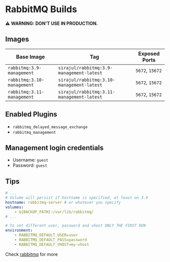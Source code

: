 # RabbitMQ Builds

:warning: **WARNING: DON'T USE IN PRODUCTION.**

## Images

|        Base Image              |                     Tag                     |    Exposed Ports    |
|--------------------------------|---------------------------------------------|---------------------|
| `rabbitmq:3.9-management`      | `sirajul/rabbitmq:3.9-management-latest`    |   `5672`, `15672`   |
| `rabbitmq:3.10-management`     | `sirajul/rabbitmq:3.10-management-latest`   |   `5672`, `15672`   |
| `rabbitmq:3.11-management`     | `sirajul/rabbitmq:3.11-management-latest`   |   `5672`, `15672`   |

## Enabled Plugins

- `rabbitmq_delayed_message_exchange`
- `rabbitmq_management`

## Management login credentials

- Username: `guest`
- Password: `guest`

## Tips

```yaml
# ...
# Volume will persist if hostname is specified, at least on 3.9
hostname: rabbitmq-server # or whatever you specify
volumes:
    - ${BACKUP_PATH}:/var/lib/rabbitmq/
# ...

# To set different user, password and vhost ONLY THE FIRST RUN
environment:
    - RABBITMQ_DEFAULT_USER=user
    - RABBITMQ_DEFAULT_PASS=password
    - RABBITMQ_DEFAULT_VHOST=my-vhost
```

Check [rabbitmq](https://hub.docker.com/_/rabbitmq) for more
